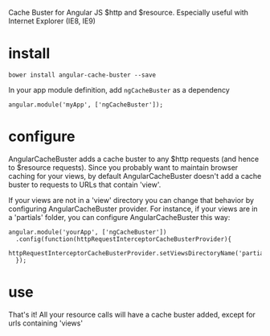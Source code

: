 Cache Buster for Angular JS $http and $resource.
Especially useful with Internet Explorer (IE8, IE9)

# install

    bower install angular-cache-buster --save

In your app module definition, add `ngCacheBuster` as a dependency

    angular.module('myApp', ['ngCacheBuster']);

# configure

AngularCacheBuster adds a cache buster to any $http requests (and hence to $resource requests).
Since you probably want to maintain browser caching for your views, by default AngularCacheBuster doesn't add a cache buster to requests to URLs that contain 'view'.

If your views are not in a 'view' directory you can change that behavior by configuring AngularCacheBuster provider.
For instance, if your views are in a 'partials' folder, you can configure AngularCacheBuster this way:

    angular.module('yourApp', ['ngCacheBuster'])
      .config(function(httpRequestInterceptorCacheBusterProvider){
        httpRequestInterceptorCacheBusterProvider.setViewsDirectoryName('partials');
      });

# use

That's it! All your resource calls will have a cache buster added, except for urls containing 'views'